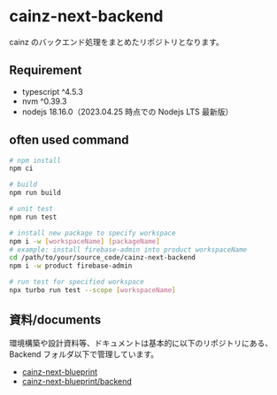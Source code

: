 # cainz-next-backend

cainz のバックエンド処理をまとめたリポジトリとなります。

## Requirement

- typescript ^4.5.3
- nvm ^0.39.3
- nodejs 18.16.0（2023.04.25 時点での Nodejs LTS 最新版）

## often used command

```bash
# npm install
npm ci

# build
npm run build

# unit test
npm run test

# install new package to specify workspace
npm i -w [workspaceName] [packageName]
# example: install firebase-admin into product workspaceName
cd /path/to/your/source_code/cainz-next-backend
npm i -w product firebase-admin

# run test for specified workspace
npx turbo run test --scope [workspaceName]
```

## 資料/documents

環境構築や設計資料等、ドキュメントは基本的に以下のリポジトリにある、Backend フォルダ以下で管理しています。

- [cainz-next-blueprint](https://github.com/cainz-technology/cainz-next-blueprint)
- [cainz-next-blueprint/backend](https://github.com/cainz-technology/cainz-next-blueprint/tree/main/docs/blueprints/backend)
